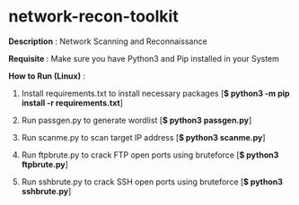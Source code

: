# network-recon-toolkit

**Description** : Network Scanning and Reconnaissance

**Requisite** : Make sure you have Python3 and Pip installed in your System

**How to Run (Linux)** :

1. Install requirements.txt to install necessary packages [**$ python3 -m pip install -r requirements.txt**]  

2. Run passgen.py to generate wordlist [**$ python3 passgen.py**]

3. Run scanme.py to scan target IP address [**$ python3 scanme.py**]

4. Run ftpbrute.py to crack FTP open ports using bruteforce [**$ python3 ftpbrute.py**]

5. Run sshbrute.py to crack SSH open ports using bruteforce [**$ python3 sshbrute.py**]
 

